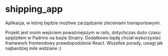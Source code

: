 
# shipping_app
Aplikacja, w której będzie możliwe zarządzanie zleceniami transportowymi.


Projekt jest moim wejściem poważniejszym w rails, dotychczas dużo czasu spędziłem w Padrino na bazie Sinatry. Dodatkowo będę chciał wykorzystać framework frontendowy prawdopodobnie React. Wszelkie porady, uwagi jak najbardziej mile widziane :) 
